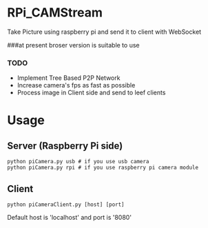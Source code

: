 RPi_CAMStream
=============
Take Picture using raspberry pi and send it to client with WebSocket

###at present
broser version is suitable to use


### TODO
* Implement Tree Based P2P Network
* Increase camera's fps as fast as possible
* Process image in Client side and send to leef clients


# Usage

## Server (Raspberry Pi side)

```
python piCamera.py usb # if you use usb camera
python piCamera.py rpi # if you use raspberry pi camera module
```

## Client
```
python piCameraClient.py [host] [port]
```
Default host is 'localhost' and port is '8080'
